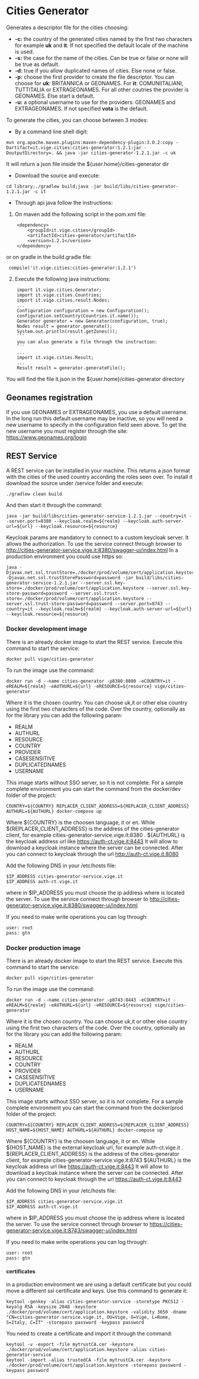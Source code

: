 # Cities Generator
Generates a descriptor file for the cities choosing:

- **-c:** the country of the generated cities named by the first two characters for example **uk** and **it**. If not specified the default locale of the machine is used.
- **-s:** the case for the name of the cities. Can be true or false or none will be true as default.
- **-d:** true if you allow duplicated names of cities. Else none or false.
- **-p:** choose the first provider to create the file descriptor. You can choose for **uk**: BRITANNICA or GEONAMES. For **it**: COMUNIITALIANI, TUTTITALIA or EXTRAGEONAMES. For all other coutries the provider is GEONAMES. Else start a default.
- **-u:** a optional username to use for the providers: GEONAMES and EXTRAGEONAMES. If not specified **vota** is the default.

To generate the cities, you can choose between 3 modes:

- By a command line shell digit:
```
mvn org.apache.maven.plugins:maven-dependency-plugin:3.0.2:copy -Dartifact=it.vige.cities:cities-generator:1.2.1:jar -DoutputDirectory=. && java -jar cities-generator-1.2.1.jar -c uk
```
It will return a json file inside the ${user.home}/cities-generator dir

- Download the source and execute:
```
cd library;./gradlew build;java -jar build/libs/cities-generator-1.2.1.jar -c it
```

- Through api java follow the instructions:
	
1. On maven add the following script in the pom.xml file:
```
	<dependency>
		<groupId>it.vige.cities</groupId>
		<artifactId>cities-generator</artifactId>
		<version>1.2.1</version>
	</dependency>
```
	
   or on gradle in the build.gradle file:
		
   ```
	compile('it.vige.cities:cities-generator:1.2.1')
   ```
	
2. Execute the following java instructions:
```
	import it.vige.cities.Generator;
	import it.vige.cities.Countries;
	import it.vige.cities.result.Nodes;
	...
	Configuration configuration = new Configuration();
	configuration.setCountry(Countries.it.name());
	Generator generator = new Generator(configuration, true);
	Nodes result = generator.generate();
	System.out.println(result.getZones());
	```
	you can also generate a file through the instruction:
	```
	...
	import it.vige.cities.Result;
	...
	Result result = generator.generateFile();
```
You will find the file it.json in the ${user.home}/cities-generator directory

## Geonames registration

If you use GEONAMES or EXTRAGEONAMES, you use a default username. In the long run this default username may be inactive, so you will need a new username to specify in the configuration field seen above. To get the new username you must register through the site: https://www.geonames.org/login

## REST Service

A REST service can be installed in your machine. This returns a json format with the cities of the used country according the roles seen over. To install it download the source under /service folder and execute:
```
./gradlew clean build
```
And then start it through the command:
```
java -jar build/libs/cities-generator-service-1.2.1.jar --country=it --server.port=8380 --keycloak.realm=${realm} --keycloak.auth-server-url=${url} --keycloak.resource=${resource}
```
Keycloak params are mandatory to connect to a custom keycloak server. It allows the authorization. To use the service connect through browser to http://cities-generator-service.vige.it:8380/swagger-ui/index.html
In a production environment you could use https so:
```
java -Djavax.net.ssl.trustStore=./docker/prod/volume/cert/application.keystore -Djavax.net.ssl.trustStorePassword=password -jar build/libs/cities-generator-service-1.2.1.jar --server.ssl.key-store=./docker/prod/volume/cert/application.keystore --server.ssl.key-store-password=password --server.ssl.trust-store=./docker/prod/volume/cert/application.keystore --server.ssl.trust-store-password=password --server.port=8743 --country=it --keycloak.realm=${realm} --keycloak.auth-server-url=${url} --keycloak.resource=${resource}
```

### Docker development image

There is an already docker image to start the REST service. Execute this command to start the service:
```
docker pull vige/cities-generator
```
To run the image use the command:
```
docker run -d --name cities-generator -p8380:8080 -eCOUNTRY=it -eREALM=${realm} -eAUTHURL=${url} -eRESOURCE=${resource} vige/cities-generator
```
Where it is the chosen country. You can choose uk,it or other else country using the first two characters of the code.
Over the country, optionally as for the library you can add the following param:

- REALM
- AUTHURL
- RESOURCE
- COUNTRY
- PROVIDER
- CASESENSITIVE
- DUPLICATEDNAMES
- USERNAME

This image starts without SSO server, so it is not complete. For a sample complete environment you can start the command from the docker/dev folder of the project:
```
COUNTRY=${COUNTRY} REPLACER_CLIENT_ADDRESS=${REPLACER_CLIENT_ADDRESS} AUTHURL=${AUTHURL} docker-compose up
```
Where ${COUNTRY} is the choosen language, it or en. While ${REPLACER_CLIENT_ADDRESS} is the address of the cities-generator client, for example cities-generator-service.vige.it:8380 .
${AUTHURL} is the keycloak address url like https://auth-ct.vige.it:8443
It will allow to download a keycloak instance where the server can be connected. 
After you can connect to keycloak through the url http://auth-ct.vige.it:8080

Add the following DNS in your /etc/hosts file:
```
$IP_ADDRESS cities-generator-service.vige.it
$IP_ADDRESS auth-ct.vige.it
```
where in $IP_ADDRESS you must choose the ip address where is located the server.
To use the service connect through browser to http://cities-generator-service.vige.it:8380/swagger-ui/index.html

If you need to make write operations you can log through:
```
user: root  
pass: gtn
```

### Docker production image

There is an already docker image to start the REST service. Execute this command to start the service:
```
docker pull vige/cities-generator
```
To run the image use the command:
```
docker run -d --name cities-generator -p8743:8443 -eCOUNTRY=it -eREALM=${realm} -eAUTHURL=${url} -eRESOURCE=${resource} vige/cities-generator
```
Where it is the chosen country. You can choose uk,it or other else country using the first two characters of the code.
Over the country, optionally as for the library you can add the following param:

- REALM
- AUTHURL
- RESOURCE
- COUNTRY
- PROVIDER
- CASESENSITIVE
- DUPLICATEDNAMES
- USERNAME

This image starts without SSO server, so it is not complete. For a sample complete environment you can start the command from the docker/prod folder of the project:
```
COUNTRY=${COUNTRY} REPLACER_CLIENT_ADDRESS=${REPLACER_CLIENT_ADDRESS} HOST_NAME=${HOST_NAME} AUTHURL=${AUTHURL} docker-compose up
```
Where ${COUNTRY} is the choosen language, it or en. While ${HOST_NAME} is the external keycloak url, for example auth-ct.vige.it .
${REPLACER_CLIENT_ADDRESS} is the address of the cities-generator client, for example cities-generator-service.vige.it:8743
${AUTHURL} is the keycloak address url like https://auth-ct.vige.it:8443
It will allow to download a keycloak instance where the server can be connected. 
After you can connect to keycloak through the url https://auth-ct.vige.it:8443

Add the following DNS in your /etc/hosts file:
```
$IP_ADDRESS cities-generator-service.vige.it
$IP_ADDRESS auth-ct.vige.it
```
where in $IP_ADDRESS you must choose the ip address where is located the server.
To use the service connect through browser to https://cities-generator-service.vige.it:8743/swagger-ui/index.html

If you need to make write operations you can log through:
```
user: root  
pass: gtn
```

#### certificates

in a production environment we are using a default certificate but you could move a different ssl certificate and keys. Use this command to generate it:
```
keytool -genkey -alias cities-generator-service -storetype PKCS12 -keyalg RSA -keysize 2048 -keystore ./docker/prod/volume/cert/application.keystore -validity 3650 -dname "CN=cities-generator-service.vige.it, OU=Vige, O=Vige, L=Rome, S=Italy, C=IT" -storepass password -keypass password
```
You need to create a certificate and import it through the command:
```
keytool -v -export -file mytrustCA.cer -keystore ./docker/prod/volume/cert/application.keystore -alias cities-generator-service
keytool -import -alias trustedCA -file mytrustCA.cer -keystore ./docker/prod/volume/cert/application.keystore -storepass password -keypass password
```
